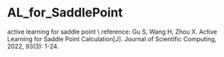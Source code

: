 # AL_for_SaddlePoint
active learning for saddle point
\ 
reference:
Gu S, Wang H, Zhou X. Active Learning for Saddle Point Calculation[J]. Journal of Scientific Computing, 2022, 93(3): 1-24.
